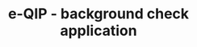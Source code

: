 ---
title: e-QIP - background check application
link: https://www.e-qip.opm.gov/eqip-applicant/showLogin.login
image: /assets/images/projects/project-eqip.png
home: true
featured: false
---